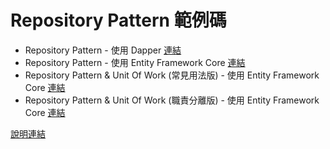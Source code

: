 # Repository Pattern 範例碼

- Repository Pattern - 使用 Dapper [連結]()
- Repository Pattern - 使用 Entity Framework Core [連結]()
- Repository Pattern & Unit Of Work (常見用法版) - 使用 Entity Framework Core [連結](https://github.com/raychiutw/repository-pattern/tree/master/src/RepositoryAndUnitOfWorkWithEFCore)
- Repository Pattern & Unit Of Work (職責分離版) - 使用 Entity Framework Core [連結]()

[說明連結](https://raychiutw.github.io/2019/%E9%9A%A8%E6%89%8B-Design-Pattern-4-Repository-%E6%A8%A1%E5%BC%8F-Repository-Pattern/)
